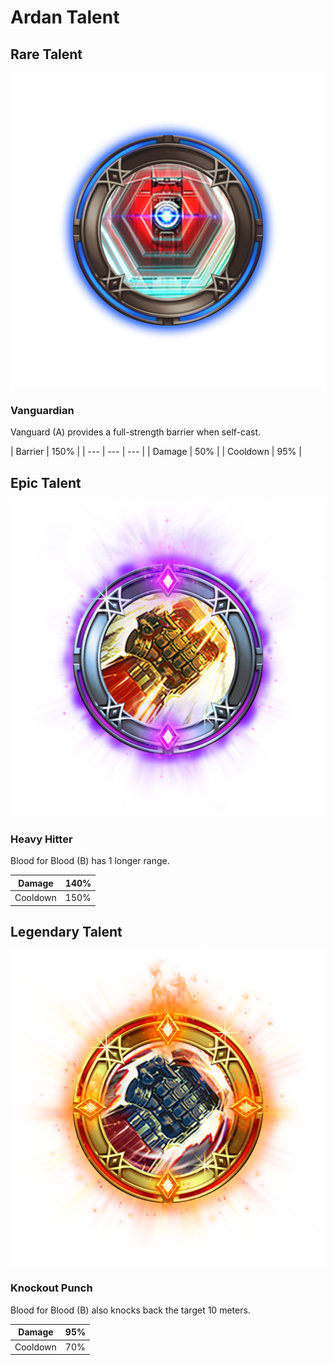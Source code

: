 # Ardan Talent

## Rare Talent

![](../../.gitbook/assets/ardan_rare.png)

### Vanguardian

Vanguard \(A\) provides a full-strength barrier when self-cast.

| Barrier | 150% |
| --- | --- | --- |
| Damage | 50% |
| Cooldown | 95% |

## Epic Talent

![](../../.gitbook/assets/ardan_epic.png)

### Heavy Hitter

Blood for Blood \(B\) has 1 longer range.

| Damage | 140% |
| --- | --- |
| Cooldown | 150% |

## Legendary Talent

![](../../.gitbook/assets/ardan_legendary.png)

### Knockout Punch

Blood for Blood \(B\) also knocks back the target 10 meters.

| Damage | 95% |
| --- | --- |
| Cooldown | 70% |



